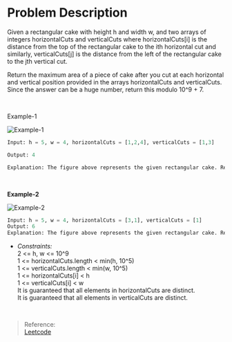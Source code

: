 # Problem Description

Given a rectangular cake with height h and width w, and two arrays of integers horizontalCuts and verticalCuts where horizontalCuts[i] is the distance from the top of the rectangular cake to the ith horizontal cut and similarly, verticalCuts[j] is the distance from the left of the rectangular cake to the jth vertical cut.

Return the maximum area of a piece of cake after you cut at each horizontal and vertical position provided in the arrays horizontalCuts and verticalCuts. Since the answer can be a huge number, return this modulo 10^9 + 7.

<br>

Example-1

![Example-1](https://assets.leetcode.com/uploads/2020/05/14/leetcode_max_area_2.png)

```py
Input: h = 5, w = 4, horizontalCuts = [1,2,4], verticalCuts = [1,3]

Output: 4

Explanation: The figure above represents the given rectangular cake. Red lines are the horizontal and vertical cuts. After you cut the cake, the green piece of cake has the maximum area.
```

<br>

**Example-2**

![Example-2](https://assets.leetcode.com/uploads/2020/05/14/leetcode_max_area_3.png)

```py
Input: h = 5, w = 4, horizontalCuts = [3,1], verticalCuts = [1]
Output: 6
Explanation: The figure above represents the given rectangular cake. Red lines are the horizontal and vertical cuts. After you cut the cake, the green and yellow pieces of cake have the maximum area.
```

* _Constraints:_ <br>
2 <= h, w <= 10^9 <br>
1 <= horizontalCuts.length < min(h, 10^5) <br>
1 <= verticalCuts.length < min(w, 10^5) <br>
1 <= horizontalCuts[i] < h <br>
1 <= verticalCuts[i] < w <br>
It is guaranteed that all elements in horizontalCuts are distinct. <br>
It is guaranteed that all elements in verticalCuts are distinct. <br>

<br>

>Reference: <br>
[Leetcode](https://leetcode.com/explore/challenge/card/june-leetcoding-challenge-2021/603/week-1-june-1st-june-7th/3766/)
